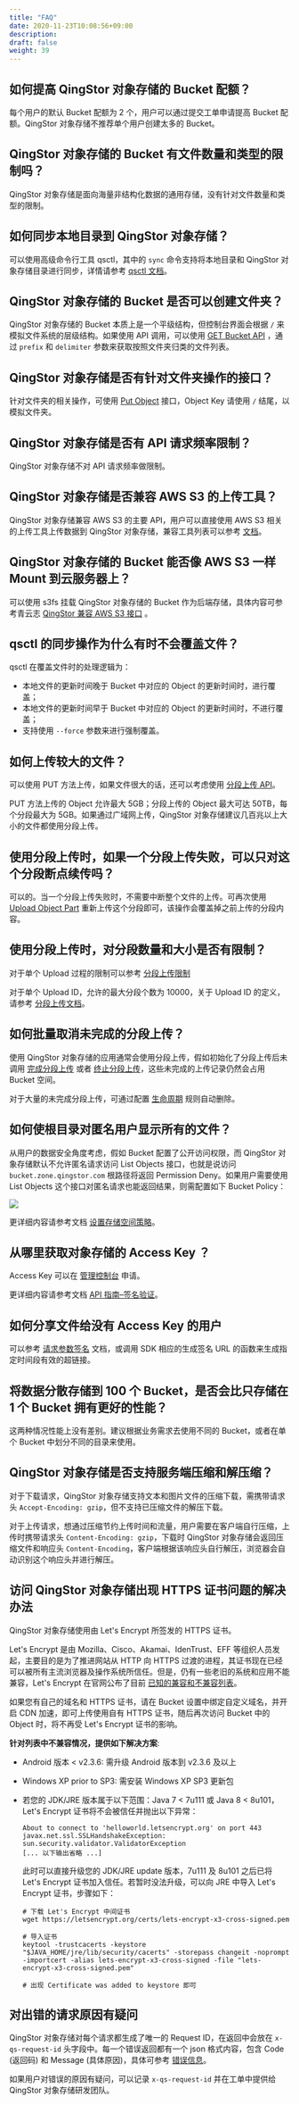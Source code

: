 ```yaml
---
title: "FAQ"
date: 2020-11-23T10:08:56+09:00
description:
draft: false
weight: 39
---
```



## 如何提高 QingStor 对象存储的 Bucket 配额？

每个用户的默认 Bucket 配额为 2 个，用户可以通过提交工单申请提高 Bucket 配额。QingStor 对象存储不推荐单个用户创建太多的 Bucket。

## QingStor 对象存储的 Bucket 有文件数量和类型的限制吗？

QingStor 对象存储是面向海量非结构化数据的通用存储，没有针对文件数量和类型的限制。

## 如何同步本地目录到 QingStor 对象存储？

可以使用高级命令行工具 qsctl，其中的 `sync` 命令支持将本地目录和 QingStor 对象存储目录进行同步，详情请参考 [qsctl 文档](/storage/object-storage/manual/tool/qsctl/)。

## QingStor 对象存储的 Bucket 是否可以创建文件夹？

QingStor 对象存储的 Bucket 本质上是一个平级结构，但控制台界面会根据 `/` 来模拟文件系统的层级结构。如果使用 API 调用，可以使用 [GET Bucket API](/storage/object-storage/api/bucket/basic_opt/get/) ，通过 `prefix` 和 `delimiter` 参数来获取按照文件夹归类的文件列表。

## QingStor 对象存储是否有针对文件夹操作的接口？

针对文件夹的相关操作，可使用 [Put Object](/storage/object-storage/api/object/basic_opt/put/) 接口，Object Key 请使用 `/` 结尾，以模拟文件夹。

## QingStor 对象存储是否有 API 请求频率限制？

QingStor 对象存储不对 API 请求频率做限制。

## QingStor 对象存储是否兼容 AWS S3 的上传工具？

QingStor 对象存储兼容 AWS S3 的主要 API，用户可以直接使用 AWS S3 相关的上传工具上传数据到 QingStor 对象存储，兼容工具列表可以参考 [文档](/storage/object-storage/s3)。

## QingStor 对象存储的 Bucket 能否像 AWS S3 一样 Mount 到云服务器上？

可以使用 s3fs 挂载 QingStor 对象存储的 Bucket 作为后端存储，具体内容可参考青云志 [QingStor 兼容 AWS S3 接口](https://log.qingcloud.com/?p=1676) 。

## qsctl 的同步操作为什么有时不会覆盖文件？

qsctl 在覆盖文件时的处理逻辑为：
- 本地文件的更新时间晚于 Bucket 中对应的 Object 的更新时间时，进行覆盖；
- 本地文件的更新时间早于 Bucket 中对应的 Object 的更新时间时，不进行覆盖；
- 支持使用 `--force` 参数来进行强制覆盖。

## 如何上传较大的文件？

可以使用 PUT 方法上传，如果文件很大的话，还可以考虑使用 [分段上传 API](/storage/object-storage/api/object/multipart)。

PUT 方法上传的 Object 允许最大 5GB；分段上传的 Object 最大可达 50TB，每个分段最大为 5GB。如果通过广域网上传，QingStor 对象存储建议几百兆以上大小的文件都使用分段上传。

## 使用分段上传时，如果一个分段上传失败，可以只对这个分段断点续传吗？

可以的。当一个分段上传失败时，不需要中断整个文件的上传。可再次使用 [Upload Object Part](/storage/object-storage/api/object/multipart/upload/) 重新上传这个分段即可，该操作会覆盖掉之前上传的分段内容。

## 使用分段上传时，对分段数量和大小是否有限制？

对于单个 Upload 过程的限制可以参考 [分段上传限制](/storage/object-storage/api/object/multipart/#分段上传限制)

对于单个 Upload ID，允许的最大分段个数为 10000，关于 Upload ID 的定义，请参考 [分段上传文档](/storage/object-storage/api/object/multipart)。

## 如何批量取消未完成的分段上传？

使用 QingStor 对象存储的应用通常会使用分段上传，假如初始化了分段上传后未调用 [完成分段上传](/storage/object-storage/api/object/multipart/complete) 或者 [终止分段上传](/storage/object-storage/api/object/multipart/abort)，这些未完成的上传记录仍然会占用 Bucket 空间。

对于大量的未完成分段上传，可通过配置 [生命周期](/storage/object-storage/manual/console/bucket_manage/lifecycle/) 规则自动删除。

## 如何使根目录对匿名用户显示所有的文件？

从用户的数据安全角度考虑，假如 Bucket 配置了公开访问权限，而 QingStor 对象存储默认不允许匿名请求访问 List Objects 接口，也就是说访问 `bucket.zone.qingstor.com` 根路径将返回 Permission Deny。如果用户需要使用 List Objects 这个接口对匿名请求也能返回结果，则需配置如下 Bucket Policy：

![](/storage/object-storage/_images/faq-1.png)

更详细内容请参考文档 [设置存储空间策略](/storage/object-storage/manual/console/bucket_manage/access_control/#存储空间策略bucket-policy)。

## 从哪里获取对象存储的 Access Key ？

Access Key 可以在 [管理控制台](https://console.qingcloud.com/access_keys/) 申请。

更详细内容请参考文档 [API 指南–签名验证](/storage/object-storage/api/practices/signature/)。

## 如何分享文件给没有 Access Key 的用户

可以参考 [请求参数签名](/storage/object-storage/api/practices/signature/#请求参数签名) 文档，或调用 SDK 相应的生成签名 URL 的函数来生成指定时间段有效的超链接。

## 将数据分散存储到 100 个 Bucket，是否会比只存储在 1 个 Bucket 拥有更好的性能？

这两种情况性能上没有差别。建议根据业务需求去使用不同的 Bucket，或者在单个 Bucket 中划分不同的目录来使用。

## QingStor 对象存储是否支持服务端压缩和解压缩？

对于下载请求，QingStor 对象存储支持文本和图片文件的压缩下载，需携带请求头 `Accept-Encoding: gzip`，但不支持已压缩文件的解压下载。

对于上传请求，想通过压缩节约上传时间和流量，用户需要在客户端自行压缩，上传时携带请求头 `Content-Encoding: gzip`，下载时 QingStor 对象存储会返回压缩文件和响应头 `Content-Encoding`，客户端根据该响应头自行解压，浏览器会自动识别这个响应头并进行解压。

## 访问 QingStor 对象存储出现 HTTPS 证书问题的解决办法

QingStor 对象存储使用由 Let's Encrypt 所签发的 HTTPS 证书。

Let's Encrypt 是由 Mozilla、Cisco、Akamai、IdenTrust、EFF 等组织人员发起，主要目的是为了推进网站从 HTTP 向 HTTPS 过渡的进程，其证书现在已经可以被所有主流浏览器及操作系统所信任。但是，仍有一些老旧的系统和应用不能兼容，Let's Encrypt 在官网公布了目前 [已知的兼容和不兼容列表](https://letsencrypt.org/docs/certificate-compatibility)。

如果您有自己的域名和 HTTPS 证书，请在 Bucket 设置中绑定自定义域名，并开启 CDN 加速，即可上传使用自有 HTTPS 证书，随后再次访问 Bucket 中的 Object 时，将不再受 Let's Encrypt 证书的影响。

**针对列表中不兼容情况，提供如下解决方案**:

- Android 版本 < v2.3.6: 需升级 Android 版本到 v2.3.6 及以上

- Windows XP prior to SP3: 需安装 Windows XP SP3 更新包

- 若您的 JDK/JRE 版本属于以下范围：Java 7 < 7u111 或 Java 8 < 8u101，Let's Encrypt 证书将不会被信任并抛出以下异常：

  ```
  About to connect to 'helloworld.letsencrypt.org' on port 443
  javax.net.ssl.SSLHandshakeException: sun.security.validator.ValidatorException
  [... 以下输出省略 ...]
  ```

  此时可以直接升级您的 JDK/JRE update 版本，7u111 及 8u101 之后已将 Let's Encrypt 证书加入信任。若暂时没法升级，可以向 JRE 中导入 Let's Encrypt 证书，步骤如下：

  ```
  # 下载 Let's Encrypt 中间证书
  wget https://letsencrypt.org/certs/lets-encrypt-x3-cross-signed.pem

  # 导入证书
  keytool -trustcacerts -keystore "$JAVA_HOME/jre/lib/security/cacerts" -storepass changeit -noprompt -importcert -alias lets-encrypt-x3-cross-signed -file "lets-encrypt-x3-cross-signed.pem"

  # 出现 Certificate was added to keystore 即可
  ```

## 对出错的请求原因有疑问

QingStor 对象存储对每个请求都生成了唯一的 Request ID，在返回中会放在 `x-qs-request-id` 头字段中。每一个错误返回都有一个 json 格式内容，包含 Code (返回码) 和 Message (具体原因)，具体可参考 [错误信息](/storage/object-storage/api/error_code)。

如果用户对错误的原因有疑问，可以记录 `x-qs-request-id` 并在工单中提供给 QingStor 对象存储研发团队。

